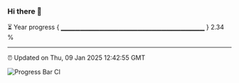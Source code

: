 ### Hi there 👋

⏳ Year progress { ▁▁▁▁▁▁▁▁▁▁▁▁▁▁▁▁▁▁▁▁▁▁▁▁▁▁▁▁▁▁ } 2.34 %

---

⏰ Updated on Thu, 09 Jan 2025 12:42:55 GMT

![Progress Bar CI](https://github.com/ZhaoGui/ZhaoGui/workflows/Progress%20Bar%20CI/badge.svg)
